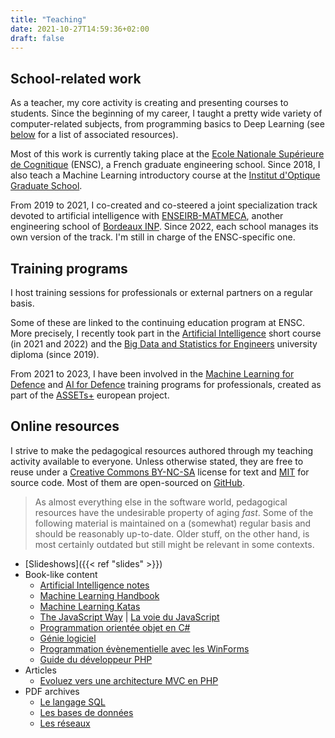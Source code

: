 ```yaml
---
title: "Teaching"
date: 2021-10-27T14:59:36+02:00
draft: false
---
```


## School-related work

As a teacher, my core activity is creating and presenting courses to students. Since the beginning of my career, I taught a pretty wide variety of computer-related subjects, from programming basics to Deep Learning (see [below](#online-resources) for a list of associated resources).

Most of this work is currently taking place at the [Ecole Nationale Supérieure de Cognitique](https://ensc.bordeaux-inp.fr) (ENSC), a French graduate engineering school. Since 2018, I also teach a Machine Learning introductory course at the [Institut d'Optique Graduate School](https://www.institutoptique.fr).

From 2019 to 2021, I co-created and co-steered a joint specialization track devoted to artificial intelligence with [ENSEIRB-MATMECA](https://enseirb-matmeca.bordeaux-inp.fr), another engineering school of [Bordeaux INP](https://www.bordeaux-inp.fr). Since 2022, each school manages its own version of the track. I'm still in charge of the ENSC-specific one.

## Training programs

I host training sessions for professionals or external partners on a regular basis.

Some of these are linked to the continuing education program at ENSC. More precisely, I recently took part in the [Artificial Intelligence](https://ensc.bordeaux-inp.fr/fr/formation-courte-intelligence-artificielle) short course (in 2021 and 2022) and the [Big Data and Statistics for Engineers](https://ensc.bordeaux-inp.fr/fr/du-big-data-et-statistique-pour-lingenieur) university diploma (since 2019).

From 2021 to 2023, I have been involved in the [Machine Learning for Defence](https://assets-plus.eu/education-training/machine-learning-for-defence/) and [AI for Defence](https://year-of-skills.europa.eu/events-and-activities/assets-education-training-programme-ai-defence-2023-05-22_en) training programs for professionals, created as part of the [ASSETs+](https://assets-plus.eu/) european project.

## Online resources

I strive to make the pedagogical resources authored through my teaching activity available to everyone. Unless otherwise stated, they are free to reuse under a [Creative Commons BY-NC-SA](https://creativecommons.org/licenses/by-nc-sa/4.0/) license for text and [MIT](https://opensource.org/licenses/MIT) for source code. Most of them are open-sourced on [GitHub](https://github.com/bpesquet?tab=repositories).

> As almost everything else in the software world, pedagogical resources have the undesirable property of aging *fast*. Some of the following material is maintained on a (somewhat) regular basis and should be reasonably up-to-date. Older stuff, on the other hand, is most certainly outdated but still might be relevant in some contexts.

- [Slideshows]({{< ref "slides" >}})
- Book-like content
  - [Artificial Intelligence notes](https://bpesquet.github.io/ainotes/)
  - [Machine Learning Handbook](https://bpesquet.github.io/mlhandbook/)
  - [Machine Learning Katas](https://bpesquet.github.io/mlkatas/)
  - [The JavaScript Way](https://thejsway.net) | [La voie du JavaScript](https://github.com/thejsway/thejsway_fr)
  - [Programmation orientée objet en C#](https://ensc.gitbook.io/programmation-objet-csharp/)
  - [Génie logiciel](https://ensc.gitbook.io/genie-logiciel/)
  - [Programmation évènementielle avec les WinForms](https://ensc.gitbook.io/programmation-evenementielle-winforms/)
  - [Guide du développeur PHP](https://bpesquet.gitbooks.io/guide-developpeur-php/)
- Articles
  - [Evoluez vers une architecture MVC en PHP](https://bpesquet.developpez.com/tutoriels/php/evoluer-architecture-mvc/)
- PDF archives
  - [Le langage SQL](/pub/cours_sql.zip)
  - [Les bases de données](/pub/cours_sgbd.zip)
  - [Les réseaux](/pub/cours_reseaux.zip)
